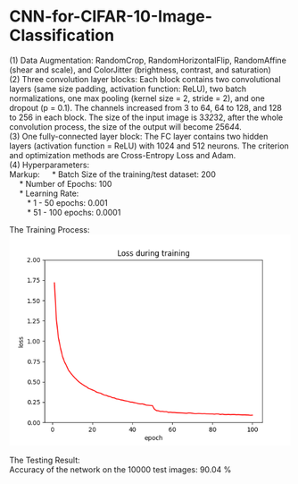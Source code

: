 # CNN-for-CIFAR-10-Image-Classification
(1) Data Augmentation: RandomCrop, RandomHorizontalFlip, RandomAffine (shear and scale), and ColorJitter (brightness, contrast, and saturation)  
(2) Three convolution layer blocks: Each block contains two convolutional layers (same size padding, activation function: ReLU), two batch normalizations, one max pooling (kernel size = 2, stride = 2), and one dropout (p = 0.1). The channels increased from 3 to 64, 64 to 128, and 128 to 256 in each block. The size of the input image is 3*32*32, after the whole convolution process, the size of the output will become 256*4*4.  
(3) One fully-connected layer block: The FC layer contains two hidden layers (activation function = ReLU) with 1024 and 512 neurons. The criterion and optimization methods are Cross-Entropy Loss and Adam.  
(4) Hyperparameters:  
Markup: &emsp; * Batch Size of the training/test dataset: 200  
&emsp; * Number of Epochs: 100  
&emsp; * Learning Rate:  
&emsp;&emsp; * 1 - 50 epochs: 0.001  
&emsp;&emsp; * 51 - 100 epochs: 0.0001  
  
The Training Process:   
![result](plots/training.png)  
  
The Testing Result:  
Accuracy of the network on the 10000 test images: 90.04 %
